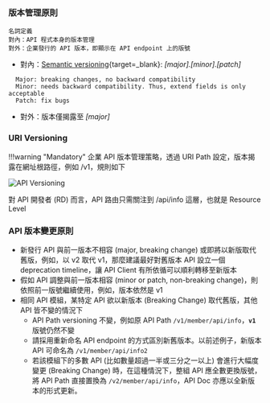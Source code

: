 ### 版本管理原則
```
名詞定義
對內：API 程式本身的版本管理
對外：企業發行的 API 版本，即顯示在 API endpoint 上的版號
```
* 對內：[Semantic versioning](https://semver.org/lang/zh-TW/){target=_blank}: *[major].[minor].[patch]*

```
  Major: breaking changes, no backward compatibility
  Minor: needs backward compatibility. Thus, extend fields is only acceptable
  Patch: fix bugs
```
* 對外：版本僅揭露至 *[major]*

### URI Versioning
!!!warning "Mandatory"
企業 API 版本管理策略，透過 URI Path 設定，版本揭露在網址根路徑，例如 /v1，規則如下

![API Versioning](api-versioning-rule.png)

對 API 開發者 (RD) 而言，API 路由只需關注到 /api/info 這層，也就是 Resource Level

### API 版本變更原則
* 新發行 API 與前一版本不相容 (major, breaking change) 或即將以新版取代舊版，例如，以 v2 取代 v1，那麼建議最好對舊版本 API 設立一個 deprecation timeline，讓 API Client 有所依循可以順利轉移至新版本
* 假如 API 調整與前一版本相容 (minor or patch, non-breaking change)，則依照前一版號繼續使用，例如，版本依然是 v1
* 相同 API 模組，某特定 API 欲以新版本 (Breaking Change) 取代舊版，其他 API 皆不變的情況下
    * API Path versioning 不變，例如原 API Path `/v1/member/api/info`，**`v1`** 版號仍然不變
    * 請採用重新命名 API endpoint 的方式區別新舊版本。以前述例子，新版本 API 可命名為 `/v1/member/api/info2`
    * 若該模組下的多數 API (比如數量超過一半或三分之一以上) 會進行大幅度變更 (Breaking Change) 時，在這種情況下，整組 API 應全數更換版號，將 API Path 直接置換為 `/v2/member/api/info`，API Doc 亦應以全新版本的形式更新。
